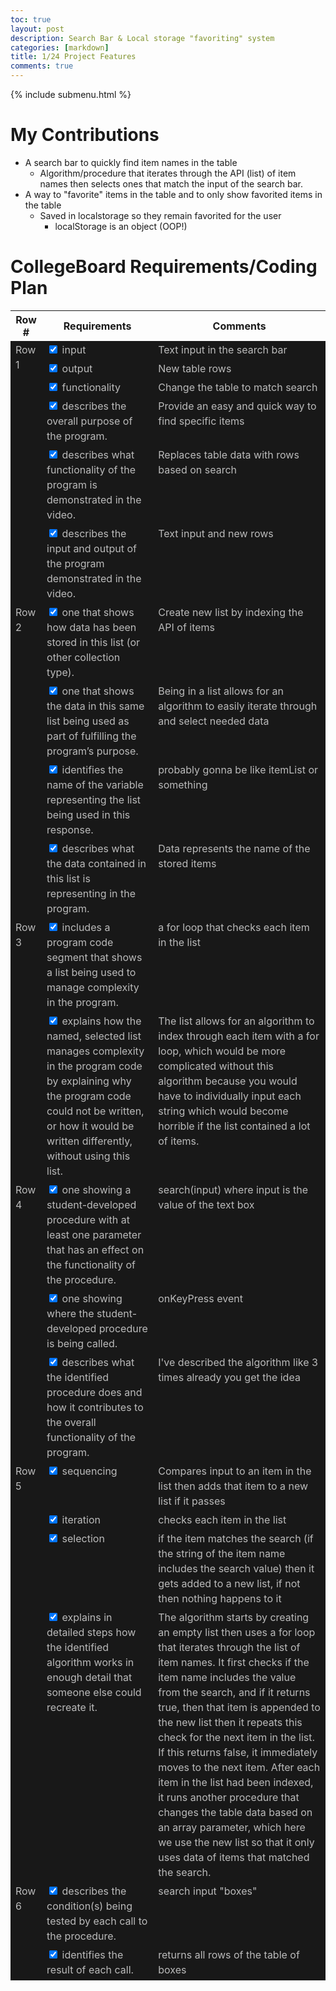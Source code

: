 ```yaml
---
toc: true
layout: post
description: Search Bar & Local storage "favoriting" system
categories: [markdown]
title: 1/24 Project Features
comments: true
---
```

{% include submenu.html %}

<style>
    td {
        background-color:#181818;
        vertical-align:baseline;
        color: #bbbbbb;
        font: 400 16px/1.5 -apple-system, system-ui, BlinkMacSystemFont, "Segoe UI", "Segoe UI Emoji", "Segoe UI Symbol", "Apple Color Emoji", Roboto, Helvetica, Arial, sans-serif
    }
    label {
        font-weight:normal
    }
</style>

# My Contributions

* A search bar to quickly find item names in the table
    - Algorithm/procedure that iterates through the API (list) of item names then selects ones that match the input of the search bar.
* A way to "favorite" items in the table and to only show favorited items in the table
    - Saved in localstorage so they remain favorited for the user
        - localStorage is an object (OOP!)

# CollegeBoard Requirements/Coding Plan

<table>
    <tr>
        <th>Row #</th>
        <th>Requirements</th>
        <th>Comments</th>
    </tr>
    <tr>
        <td rowspan="6">Row 1</td>
        <td><label><input type="checkbox" checked> input</label></td>
        <td>Text input in the search bar</td>
    </tr>
    <tr>
        <td><label><input type="checkbox" checked> output</label></td>
        <td>New table rows</td>
    </tr>
    <tr>
        <td><label><input type="checkbox" checked> functionality</label></td>
        <td>Change the table to match search</td>
    </tr>
    <tr>
        <td><label><input type="checkbox" checked> describes the overall purpose of the program.</label></td>
        <td>Provide an easy and quick way to find specific items</td>
    </tr>
    <tr>
        <td><label><input type="checkbox" checked> describes what functionality of the program is demonstrated in the video. </label></td>
        <td>Replaces table data with rows based on search</td>
    </tr>
    <tr>
        <td><label><input type="checkbox" checked> describes the input and output of the program demonstrated in the video.</label></td>
        <td>Text input and new rows</td>
    </tr>
    <tr>
        <td rowspan="4">Row 2</td>
        <td><input type="checkbox" checked><label> one that shows how data has been stored in this list (or other collection type).</label></td>
        <td>Create new list by indexing the API of items</td>
    </tr>
    <tr>
        <td><label><input type="checkbox" checked> one that shows the data in this same list being used as part of fulfilling the program’s purpose.</label></td>
        <td>Being in a list allows for an algorithm to easily iterate through and select needed data</td>
    </tr>
    <tr>
        <td><label><input type="checkbox" checked> identifies the name of the variable representing the list being used in this response. </label></td>
        <td>probably gonna be like itemList or something</td>
    </tr>
    <tr>
        <td><label><input type="checkbox" checked> describes what the data contained in this list is representing in the program. </label></td>
        <td>Data represents the name of the stored items</td>
    </tr>
    <tr>
        <td rowspan="2">Row 3</td>
        <td><label><input type="checkbox" checked> includes a program code segment that shows a list being used to manage complexity in the program.</label></td>
        <td>a for loop that checks each item in the list</td>
    </tr>
    <tr>
        <td><label><input type="checkbox" checked> explains how the named, selected list manages complexity in the program code by explaining why the program code could not be written, or how it would be written differently, without using this list. </label></td>
        <td>The list allows for an algorithm to index through each item with a for loop, which would be more complicated without this algorithm because you would have to individually input each string which would become horrible if the list contained a lot of items.</td>
    </tr>
    <tr>
        <td rowspan="3">Row 4</td>
        <td><label><input type="checkbox" checked> one showing a student-developed procedure with at least one parameter that has an effect on the functionality of the procedure.</label></td>
        <td>search(input) where input is the value of the text box</td>
    </tr>
    <tr>
        <td><label><input type="checkbox" checked> one showing where the student-developed procedure is being called. </label></td>
        <td>onKeyPress event</td>
    </tr>
    <tr>
        <td><label><input type="checkbox" checked> describes what the identified procedure does and how it contributes to the overall functionality of the program. </label></td>
        <td>I've described the algorithm like 3 times already you get the idea</td>
    </tr>
    <tr>
        <td rowspan="4">Row 5</td>
        <td><label><input type="checkbox" checked> sequencing</label></td>
        <td>Compares input to an item in the list then adds that item to a new list if it passes</td>
    </tr>
    <tr>
        <td><label><input type="checkbox" checked> iteration</label></td>
        <td>checks each item in the list</td>
    </tr>
    <tr>
        <td><label><input type="checkbox" checked> selection</label></td>
        <td>if the item matches the search (if the string of the item name includes the search value) then it gets added to a new list, if not then nothing happens to it</td>
    </tr>
    <tr>
        <td><label><input type="checkbox" checked> explains in detailed steps how the identified algorithm works in enough detail that someone else could recreate it.</label></td>
        <td>The algorithm starts by creating an empty list then uses a for loop that iterates through the list of item names. It first checks if the item name includes the value from the search, and if it returns true, then that item is appended to the new list then it repeats this check for the next item in the list. If this returns false, it immediately moves to the next item. After each item in the list had been indexed, it runs another procedure that changes the table data based on an array parameter, which here we use the new list so that it only uses data of items that matched the search.</td>
    </tr>
    <tr>
        <td rowspan="2">Row 6</td>
        <td><label><input type="checkbox" checked> describes the condition(s) being tested by each call to the procedure. </label></td>
        <td>search input "boxes"</td>
    </tr>
    <tr>
        <td><label><input type="checkbox" checked> identifies the result of each call. </label></td>
        <td>returns all rows of the table of boxes</td>
    </tr>
</table>
